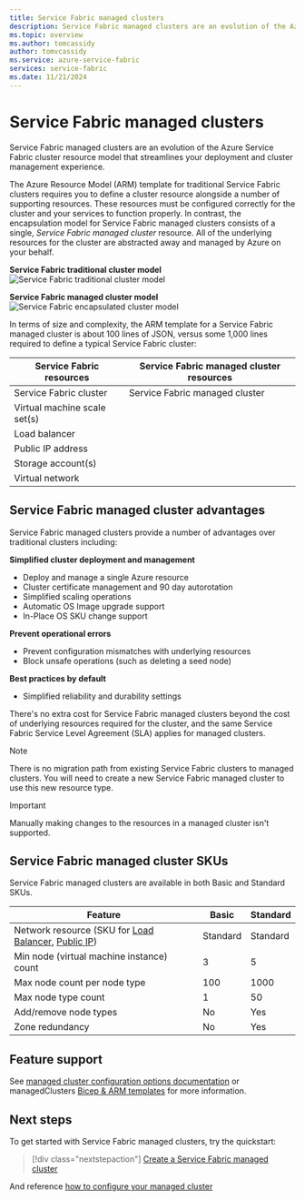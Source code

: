 ```yaml
---
title: Service Fabric managed clusters
description: Service Fabric managed clusters are an evolution of the Azure Service Fabric cluster resource model that streamlines deployment and cluster management.
ms.topic: overview
ms.author: tomcassidy
author: tomvcassidy
ms.service: azure-service-fabric
services: service-fabric
ms.date: 11/21/2024
---
```


# Service Fabric managed clusters

Service Fabric managed clusters are an evolution of the Azure Service Fabric cluster resource model that streamlines your deployment and cluster management experience.

The Azure Resource Model (ARM) template for traditional Service Fabric clusters requires you to define a cluster resource alongside a number of supporting resources. These resources must be configured correctly for the cluster and your services to function properly. In contrast, the encapsulation model for Service Fabric managed clusters consists of a single, *Service Fabric managed cluster* resource. All of the underlying resources for the cluster are abstracted away and managed by Azure on your behalf.

**Service Fabric traditional cluster model**
![Service Fabric traditional cluster model][sf-composition]

**Service Fabric managed cluster model**
![Service Fabric encapsulated cluster model][sf-encapsulation]

In terms of size and complexity, the ARM template for a Service Fabric managed cluster is about 100 lines of JSON, versus some 1,000 lines required to define a typical Service Fabric cluster:

| Service Fabric resources | Service Fabric managed cluster resources |
|----------|-----------|
| Service Fabric cluster | Service Fabric managed cluster |
| Virtual machine scale set(s) | |
| Load balancer | |
| Public IP address | |
| Storage account(s) | |
| Virtual network | |

## Service Fabric managed cluster advantages
Service Fabric managed clusters provide a number of advantages over traditional clusters including:

**Simplified cluster deployment and management**
- Deploy and manage a single Azure resource
- Cluster certificate management and 90 day autorotation
- Simplified scaling operations
- Automatic OS Image upgrade support
- In-Place OS SKU change support

**Prevent operational errors**
- Prevent configuration mismatches with underlying resources
- Block unsafe operations (such as deleting a seed node)

**Best practices by default**
- Simplified reliability and durability settings

There's no extra cost for Service Fabric managed clusters beyond the cost of underlying resources required for the cluster, and the same Service Fabric Service Level Agreement (SLA) applies for managed clusters.

> [!NOTE]
> There is no migration path from existing Service Fabric clusters to managed clusters. You will need to create a new Service Fabric managed cluster to use this new resource type.

> [!IMPORTANT]
> Manually making changes to the resources in a managed cluster isn't supported.

## Service Fabric managed cluster SKUs

Service Fabric managed clusters are available in both Basic and Standard SKUs.

| Feature | Basic | Standard |
| ------- | ----- | -------- |
| Network resource (SKU for [Load Balancer](/azure/load-balancer/skus), [Public IP](/azure/virtual-network/ip-services/public-ip-addresses)) | Standard | Standard |
| Min node (virtual machine instance) count | 3 | 5 |
| Max node count per node type | 100 | 1000 |
| Max node type count | 1 | 50 |
| Add/remove node types | No | Yes |
| Zone redundancy | No | Yes |

## Feature support

See [managed cluster configuration options documentation](how-to-managed-cluster-configuration.md) or managedClusters [Bicep & ARM templates](/azure/templates/microsoft.servicefabric/allversions) for more information.


## Next steps

To get started with Service Fabric managed clusters, try the quickstart:

> [!div class="nextstepaction"]
> [Create a Service Fabric managed cluster](quickstart-managed-cluster-template.md)

And reference [how to configure your managed cluster](how-to-managed-cluster-configuration.md)

[sf-composition]: ./media/overview-managed-cluster/sfrp-composition-resource.png
[sf-encapsulation]: ./media/overview-managed-cluster/sfrp-encapsulated-resource.png
